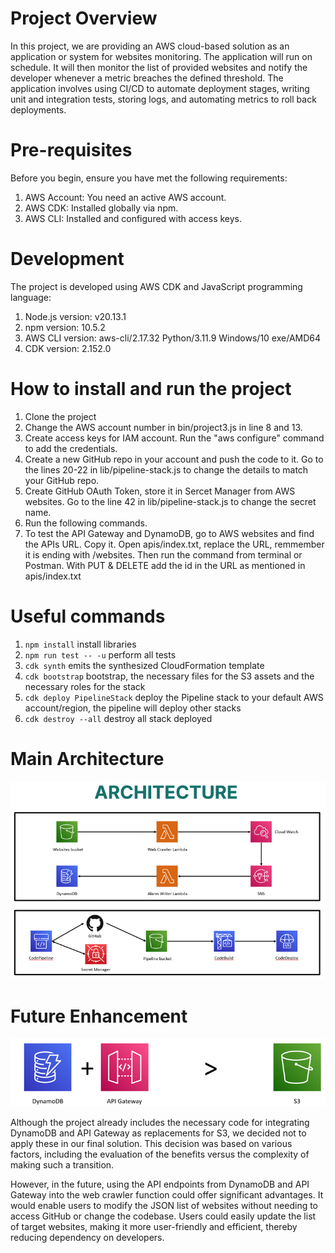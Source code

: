 # Project Overview
In this project, we are providing an AWS cloud-based solution as an application or system for websites monitoring. The application will run on schedule. It will then monitor the list of provided websites and notify the developer whenever a metric breaches the defined threshold. The application involves using CI/CD to automate deployment stages, writing unit and integration tests, storing logs, and automating metrics to roll back deployments.

# Pre-requisites 
Before you begin, ensure you have met the following requirements: 
1. AWS Account: You need an active AWS account. 
2. AWS CDK: Installed globally via npm. 
3. AWS CLI: Installed and configured with access keys.

# Development
The project is developed using AWS CDK and JavaScript programming language:
1. Node.js version: v20.13.1 
2. npm version: 10.5.2 
3. AWS CLI version: aws-cli/2.17.32 Python/3.11.9 Windows/10 exe/AMD64 
4. CDK version: 2.152.0

# How to install and run the project
1. Clone the project  
2. Change the AWS account number in bin/project3.js in line 8 and 13. 
3. Create access keys for IAM account. Run the "aws configure" command to add the credentials. 
4. Create a new GitHub repo in your account and push the code to it. Go to the lines 20-22 in lib/pipeline-stack.js to change the details to match your GitHub repo. 
5. Create GitHub OAuth Token, store it in Sercet Manager from AWS websites. Go to the line 42 in lib/pipeline-stack.js to change the secret name. 
6. Run the following commands. 
7. To test the API Gateway and DynamoDB, go to AWS websites and find the APIs URL. Copy it. Open apis/index.txt, replace the URL, remmember it is ending with /websites. Then run the command from terminal or Postman. With PUT & DELETE add the id in the URL as mentioned in apis/index.txt

# Useful commands
1. `npm install` install libraries 
2. `npm run test -- -u` perform all tests 
3. `cdk synth` emits the synthesized CloudFormation template 
4. `cdk bootstrap` bootstrap, the necessary files for the S3 assets and the necessary roles for the stack 
5. `cdk deploy PipelineStack` deploy the Pipeline stack to your default AWS account/region, the pipeline will deploy other stacks 
6. `cdk destroy --all` destroy all stack deployed

# Main Architecture 
![alt text](https://github.com/Quanghihicoder/Websites_Monitoring_System/blob/master/images/Architecture.png)

# Future Enhancement
![alt text](https://github.com/Quanghihicoder/Websites_Monitoring_System/blob/master/images/Enhancement.png)

Although the project already includes the necessary code for integrating DynamoDB and API Gateway as replacements for S3, we decided not to apply these in our final solution. This decision was based on various factors, including the evaluation of the benefits versus the complexity of making such a transition.

However, in the future, using the API endpoints from DynamoDB and API Gateway into the web crawler function could offer significant advantages. It would enable users to modify the JSON list of websites without needing to access GitHub or change the codebase. Users could easily update the list of target websites, making it more user-friendly and efficient, thereby reducing dependency on developers. 


